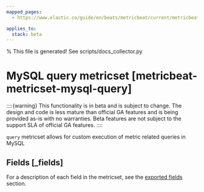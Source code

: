 ```yaml
---
mapped_pages:
  - https://www.elastic.co/guide/en/beats/metricbeat/current/metricbeat-metricset-mysql-query.html

applies_to:
  stack: beta
---
```


% This file is generated! See scripts/docs_collector.py

# MySQL query metricset [metricbeat-metricset-mysql-query]

::::{warning}
This functionality is in beta and is subject to change. The design and code is less mature than official GA features and is being provided as-is with no warranties. Beta features are not subject to the support SLA of official GA features.
::::


`query` metricset allows for custom execution of metric related queries in MySQL

## Fields [_fields]

For a description of each field in the metricset, see the [exported fields](/reference/metricbeat/exported-fields-mysql.md) section.

